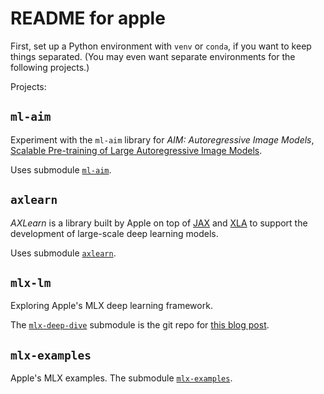 # README for apple

First, set up a Python environment with `venv` or `conda`, if you want to keep things separated. (You may even want separate environments for the following projects.)

Projects:

## `ml-aim`

Experiment with the `ml-aim` library for _AIM: Autoregressive Image Models_, [Scalable Pre-training of Large Autoregressive Image Models](https://arxiv.org/abs/2401.08541).

Uses submodule [`ml-aim`](https://github.com/apple/ml-aim).

## `axlearn`

_AXLearn_ is a library built by Apple on top of [JAX](https://jax.readthedocs.io/) and [XLA](https://www.tensorflow.org/xla) to support the development of large-scale deep learning models.

Uses submodule [`axlearn`](https://github.com/apple/axlearn).

## `mlx-lm`

Exploring Apple's MLX deep learning framework.

The [`mlx-deep-dive`](https://github.com/apple/mlx-deep-dive) submodule is the git repo for [this blog post](https://towardsdatascience.com/deploying-llms-locally-with-apples-mlx-framework-2b3862049a93).


## `mlx-examples`

Apple's MLX examples. The submodule [`mlx-examples`](https://github.com/ml-explore/mlx-examples).

